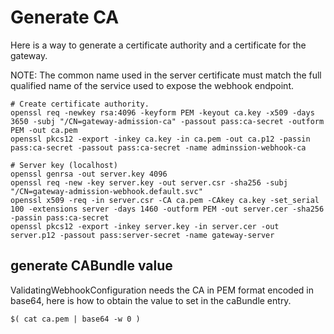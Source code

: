 # Generate CA

Here is a way to generate a certificate authority and a certificate for the gateway.

NOTE: The common name used in the server certificate must match the full qualified name of the service used to expose the webhook endpoint. 

```
# Create certificate authority.
openssl req -newkey rsa:4096 -keyform PEM -keyout ca.key -x509 -days 3650 -subj "/CN=gateway-admission-ca" -passout pass:ca-secret -outform PEM -out ca.pem
openssl pkcs12 -export -inkey ca.key -in ca.pem -out ca.p12 -passin pass:ca-secret -passout pass:ca-secret -name adminssion-webhook-ca

# Server key (localhost)
openssl genrsa -out server.key 4096
openssl req -new -key server.key -out server.csr -sha256 -subj "/CN=gateway-admission-webhook.default.svc"
openssl x509 -req -in server.csr -CA ca.pem -CAkey ca.key -set_serial 100 -extensions server -days 1460 -outform PEM -out server.cer -sha256 -passin pass:ca-secret
openssl pkcs12 -export -inkey server.key -in server.cer -out server.p12 -passout pass:server-secret -name gateway-server

```

## generate CABundle value

ValidatingWebhookConfiguration needs the CA in PEM format encoded in base64, here is how to obtain the value to set in the caBundle entry.

```
$( cat ca.pem | base64 -w 0 )
```

